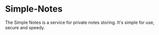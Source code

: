 # Simple-Notes
The Simple Notes is a service for private notes storing. It's simple for use, secure and speedy.
